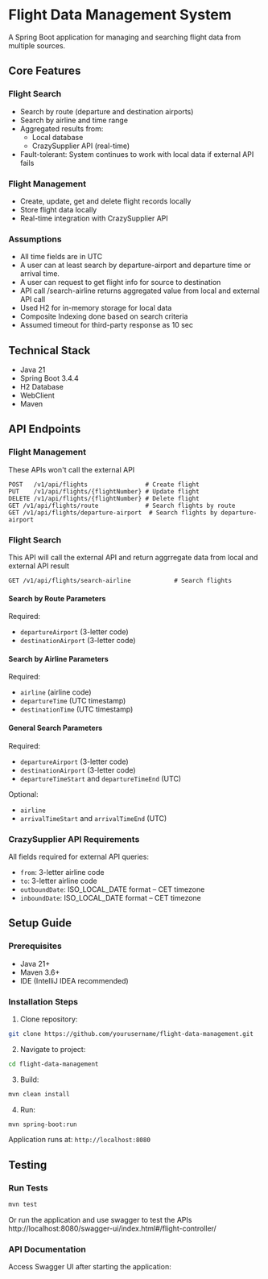 # Flight Data Management System

A Spring Boot application for managing and searching flight data from multiple sources.

## Core Features

### Flight Search
- Search by route (departure and destination airports)
- Search by airline and time range
- Aggregated results from:
    - Local database
    - CrazySupplier API (real-time)
- Fault-tolerant: System continues to work with local data if external API fails

### Flight Management
- Create, update, get and delete flight records locally
- Store flight data locally
- Real-time integration with CrazySupplier API

### Assumptions

- All time fields are in UTC
- A user can at least search by departure-airport and departure time or arrival time.
- A user can request to get flight info for source to destination
- API call /search-airline returns aggregated value from local and external API call
- Used H2 for in-memory storage for local data 
- Composite Indexing done based on search criteria
- Assumed timeout for third-party response as 10 sec

## Technical Stack

- Java 21
- Spring Boot 3.4.4
- H2 Database
- WebClient
- Maven

## API Endpoints

### Flight Management
These APIs won't call the external API 
```http
POST   /v1/api/flights                # Create flight
PUT    /v1/api/flights/{flightNumber} # Update flight
DELETE /v1/api/flights/{flightNumber} # Delete flight
GET /v1/api/flights/route             # Search flights by route
GET /v1/api/flights/departure-airport  # Search flights by departure-airport

```

### Flight Search
This API will call the external API and return aggrregate data from local and external API result
```http
GET /v1/api/flights/search-airline            # Search flights
```

#### Search by Route Parameters
Required:
- `departureAirport` (3-letter code)
- `destinationAirport` (3-letter code)

#### Search by Airline Parameters
Required:
- `airline` (airline code)
- `departureTime` (UTC timestamp)
- `destinationTime` (UTC timestamp)

#### General Search Parameters
Required:
- `departureAirport` (3-letter code)
- `destinationAirport` (3-letter code)
- `departureTimeStart` and `departureTimeEnd` (UTC)

Optional:
- `airline`
- `arrivalTimeStart` and `arrivalTimeEnd` (UTC)

### CrazySupplier API Requirements
All fields required for external API queries:
- `from`: 3-letter airline code
- `to`: 3-letter airline code
- `outboundDate`: ISO_LOCAL_DATE format – CET timezone
- `inboundDate`: ISO_LOCAL_DATE format – CET timezone

## Setup Guide

### Prerequisites
- Java 21+
- Maven 3.6+
- IDE (IntelliJ IDEA recommended)

### Installation Steps

1. Clone repository:
```bash
git clone https://github.com/yourusername/flight-data-management.git
```

2. Navigate to project:
```bash
cd flight-data-management
```

3. Build:
```bash
mvn clean install
```

4. Run:
```bash
mvn spring-boot:run
```

Application runs at: `http://localhost:8080`

## Testing

### Run Tests
```bash
mvn test
```
Or run the application and use swagger to test the APIs  http://localhost:8080/swagger-ui/index.html#/flight-controller/


### API Documentation
Access Swagger UI after starting the application:
